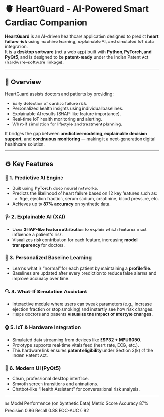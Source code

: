 # 🫀 HeartGuard - AI-Powered Smart Cardiac Companion

**HeartGuard** is an AI-driven healthcare application designed to predict **heart failure risk** using machine learning, explainable AI, and simulated IoT data integration.  
It is a **desktop software** (not a web app) built with **Python, PyTorch, and PyQt5**, and is designed to be **patent-ready** under the Indian Patent Act (hardware–software linkage).

---

## 🚀 Overview

HeartGuard assists doctors and patients by providing:
- Early detection of cardiac failure risk.
- Personalized health insights using individual baselines.
- Explainable AI results (SHAP-like feature importance).
- Real-time IoT health monitoring and alerting.
- What-if simulation for lifestyle and treatment planning.

It bridges the gap between **predictive modeling**, **explainable decision support**, and **continuous monitoring** — making it a next-generation digital healthcare solution.

---

## ⚙️ Key Features

### 🧠 1. Predictive AI Engine
- Built using **PyTorch** deep neural networks.
- Predicts the likelihood of heart failure based on 12 key features such as:
  - Age, ejection fraction, serum sodium, creatinine, blood pressure, etc.
- Achieves up to **87% accuracy** on synthetic data.

### 🩺 2. Explainable AI (XAI)
- Uses **SHAP-like feature attribution** to explain which features most influence a patient's risk.
- Visualizes risk contribution for each feature, increasing **model transparency** for doctors.

### 👤 3. Personalized Baseline Learning
- Learns what is “normal” for each patient by maintaining a **profile file**.
- Baselines are updated after every prediction to reduce false alarms and improve accuracy over time.

### 🔍 4. What-If Simulation Assistant
- Interactive module where users can tweak parameters (e.g., increase ejection fraction or stop smoking) and instantly see how risk changes.
- Helps doctors and patients **visualize the impact of lifestyle changes**.

### ⌚ 5. IoT & Hardware Integration
- Simulated data streaming from devices like **ESP32 + MPU6050**.
- Prototype supports real-time vitals feed (heart rate, ECG, etc.).
- This hardware link ensures **patent eligibility** under Section 3(k) of the Indian Patent Act.

### 💬 6. Modern UI (PyQt5)
- Clean, professional desktop interface.
- Smooth screen transitions and animations.
- Chatbot-like “Health Assistant” for conversational risk analysis.

---

📊 Model Performance (on Synthetic Data)
Metric	Score
Accuracy	87%
Precision	0.86
Recall	0.88
ROC-AUC	0.92
